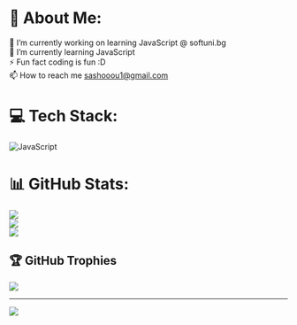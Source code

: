 # 💫 About Me:
🔭 I’m currently working on learning JavaScript @ softuni.bg<br>🌱 I’m currently learning JavaScript<br>⚡ Fun fact coding is fun :D<br>📫 How to reach me sashooou1@gmail.com


# 💻 Tech Stack:
![JavaScript](https://img.shields.io/badge/javascript-%23323330.svg?style=for-the-badge&logo=javascript&logoColor=%23F7DF1E)
# 📊 GitHub Stats:
![](https://github-readme-stats.vercel.app/api?username=sakinaa782&theme=tokyonight&hide_border=false&include_all_commits=false&count_private=false)<br/>
![](https://github-readme-streak-stats.herokuapp.com/?user=sakinaa782&theme=tokyonight&hide_border=false)<br/>
![](https://github-readme-stats.vercel.app/api/top-langs/?username=sakinaa782&theme=tokyonight&hide_border=false&include_all_commits=false&count_private=false&layout=compact)

## 🏆 GitHub Trophies
![](https://github-profile-trophy.vercel.app/?username=sakinaa782&theme=radical&no-frame=false&no-bg=true&margin-w=4)

---
[![](https://visitcount.itsvg.in/api?id=sakinaa782&icon=0&color=1)](https://visitcount.itsvg.in)
